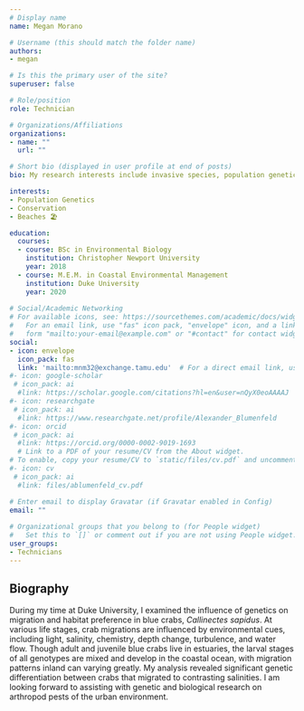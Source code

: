```yaml
---
# Display name
name: Megan Morano

# Username (this should match the folder name)
authors:
- megan

# Is this the primary user of the site?
superuser: false

# Role/position
role: Technician

# Organizations/Affiliations
organizations:
- name: ""
  url: ""

# Short bio (displayed in user profile at end of posts)
bio: My research interests include invasive species, population genetics and bioinformatics.

interests:
- Population Genetics
- Conservation
- Beaches 🏖️

education:
  courses:
  - course: BSc in Environmental Biology
    institution: Christopher Newport University
    year: 2018
  - course: M.E.M. in Coastal Environmental Management
    institution: Duke University
    year: 2020
    
# Social/Academic Networking
# For available icons, see: https://sourcethemes.com/academic/docs/widgets/#icons
#   For an email link, use "fas" icon pack, "envelope" icon, and a link in the
#   form "mailto:your-email@example.com" or "#contact" for contact widget.
social:
- icon: envelope
  icon_pack: fas
  link: 'mailto:mnm32@exchange.tamu.edu'  # For a direct email link, use "mailto:test@example.org".
#- icon: google-scholar
 # icon_pack: ai
  #link: https://scholar.google.com/citations?hl=en&user=nQyX0eoAAAAJ
#- icon: researchgate
 # icon_pack: ai
  #link: https://www.researchgate.net/profile/Alexander_Blumenfeld
#- icon: orcid
 # icon_pack: ai
  #link: https://orcid.org/0000-0002-9019-1693
  # Link to a PDF of your resume/CV from the About widget.
# To enable, copy your resume/CV to `static/files/cv.pdf` and uncomment the lines below.  
#- icon: cv
 # icon_pack: ai
  #link: files/ablumenfeld_cv.pdf

# Enter email to display Gravatar (if Gravatar enabled in Config)
email: ""
  
# Organizational groups that you belong to (for People widget)
#   Set this to `[]` or comment out if you are not using People widget.  
user_groups:
- Technicians
---
```

## **Biography**

During my time at Duke University, I examined the influence of genetics on migration and habitat preference in blue crabs, *Callinectes sapidus*. At various life stages, crab migrations are influenced by environmental cues, including light, salinity, chemistry, depth change, turbulence, and water flow. Though adult and juvenile blue crabs live in estuaries, the larval stages of all genotypes are mixed and develop in the coastal ocean, with migration patterns inland can varying greatly. My analysis revealed significant genetic differentiation between crabs that migrated to contrasting salinities. I am looking forward to assisting with genetic and biological research on arthropod pests of the urban environment.
